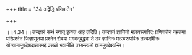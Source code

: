 +++
title = "34 तद्विद्धि प्रणिपातेन"

+++
  
  
।।4.34।। तज्ज्ञानं कथं स्यात् इत्यत आह तदिति। तज्ज्ञानं ज्ञानिनो
मत्स्वरूपविदः प्रणिपातेन नम्रतया परिप्रश्नेन जिज्ञासुतया प्रश्नेन सेवया
भगवद्बुद्ध्या ते तव ज्ञानिनः मत्स्वरूपविदः तत्त्वदर्शिनः
योग्यानामुपदेशदातारमहं प्रसन्नो भवामीति पश्यन्त्यतो
ज्ञानमुपदेक्ष्यन्ति।  
  
